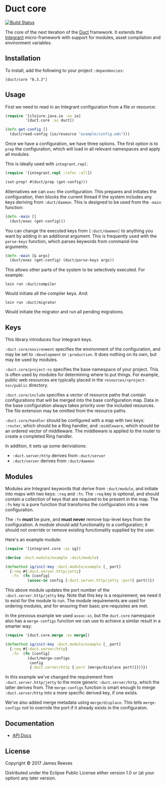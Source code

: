 # Duct core

[![Build Status](https://travis-ci.org/duct-framework/core.svg?branch=master)](https://travis-ci.org/duct-framework/core)

The core of the next iteration of the [Duct][] framework. It extends
the [Integrant][] micro-framework with support for modules, asset
compilation and environment variables.

[duct]:      https://github.com/duct-framework/duct
[integrant]: https://github.com/weavejester/integrant

## Installation

To install, add the following to your project `:dependencies`:

    [duct/core "0.3.3"]

## Usage

First we need to read in an Integrant configuration from a file or
resource:

```clojure
(require '[clojure.java.io :as io]
         '[duct.core :as duct])

(defn get-config []
  (duct/read-config (io/resource "example/config.edn")))
```

Once we have a configuration, we have three options. The first option
is to `prep` the configuration, which will load in all relevant
namespaces and apply all modules.

This is ideally used with `integrant.repl`:

```clojure
(require '[integrant.repl :refer :all])

(set-prep! #(duct/prep (get-config)))
```

Alternatives we can `exec` the configuration. This prepares and
initiates the configuration, then blocks the current thread if the
system includes any keys deriving from `:duct/daemon`. This is
designed to be used from the `-main` function:

```clojure
(defn -main []
  (duct/exec (get-config)))
```

You can change the executed keys from `[:duct/daemon]` to anything you
want by adding in an additional argument. This is frequently used with
the `parse-keys` function, which parses keywords from command-line
arguments:

```clojure
(defn -main [& args]
  (duct/exec (get-config) (duct/parse-keys args))
```

This allows other parts of the system to be selectively executed. For
example:

```
lein run :duct/compiler
```

Would initiate all the compiler keys. And:

```
lein run :duct/migrator
```

Would initiate the migrator and run all pending migrations.

## Keys

This library introduces four Integrant keys.

`:duct.core/environment` specifies the environment of the
configuration, and may be set to `:development` or `:production`. It
does nothing on its own, but may be used by modules.

`:duct.core/project-ns` specifies the base namespace of your
project. This is often used by modules for determining where to put
things. For example, public web resources are typically placed in the
`resources/<project-ns>/public` directory.

`:duct.core/include` specifies a vector of resource paths that contain
configurations that will be merged into the base configuration
map. Data in the base configuration always takes priority over the
included resources. The file extension may be omitted from the
resource paths.

`:duct.core/handler` should be configured with a map with two keys:
`:router`, which should be a Ring handler, and `:middleware`, which
should be an ordered vector of middleware. The middleware is applied
to the router to create a completed Ring handler.

In addition, it sets up some deriviations:

* `:duct.server/http` derives from `:duct/server`
* `:duct/server` derives from `:duct/daemon`

## Modules

Modules are Integrant keywords that derive from `:duct/module`, and
initiate into maps with two keys: `:req` and `:fn`. The `:req` key is
optional, and should contain a collection of keys that are required to
be present in the map. The `:fn` key is a pure function that
transforms the configuration into a new configuration.

The `:fn` **must** be pure, and **must never** remove top-level keys
from the configuration. A module should add functionality to a
configuration; it should not override or remove existing functionality
supplied by the user.

Here's an example module:

```clojure
(require '[integrant.core :as ig])

(derive :duct.module/example :duct/module)

(defmethod ig/init-key :duct.module/example [_ port]
  {:req #{:duct.server.http/jetty}
   :fn  (fn [config]
          (assoc-in config [:duct.server.http/jetty :port] port))})
```

This above module updates the port number of the `:duct.server.http/jetty`
key. Note that this key is a requirement; we need it to exist for the
module to run. The module requirements are used for ordering modules,
and for ensuring their basic pre-requisites are met.

In the previous example we used `assoc-in`, but the `duct.core`
namespace also has a `merge-configs` function we can use to achieve a
similar result in a smarter way:

```clojure
(require '[duct.core.merge :as merge])

(defmethod ig/init-key :duct.module/example [_ port]
  {:req #{:duct.server/http}
   :fn  (fn [config]
          (duct/merge-configs
           config
           {:duct.server/http {:port (merge/displace port)}}))})
```

In this example we've changed the requirement from
`:duct.server.http/jetty` to the more generic `:duct.server/http`,
which the latter derives from. The `merge-configs` function is smart
enough to merge `:duct.server/http` into a more specific derived key,
if one exists.

We've also added merge metadata using `merge/displace`. This tells
`merge-configs` not to override the port if it already exists in the
configuraton.

## Documentation

* [API Docs](https://duct-framework.github.io/core/index.html)

## License

Copyright © 2017 James Reeves

Distributed under the Eclipse Public License either version 1.0 or (at
your option) any later version.
